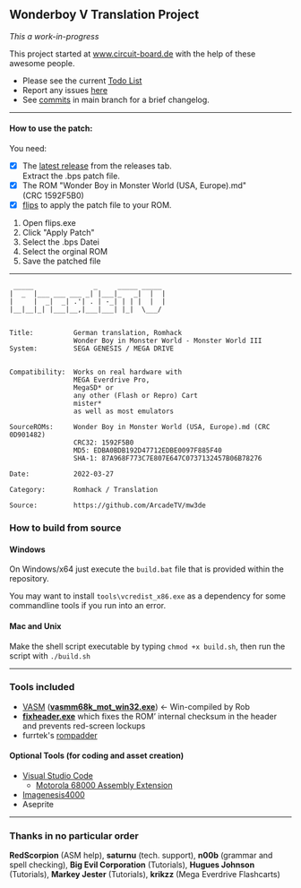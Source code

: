 ## Wonderboy V Translation Project
_This a work-in-progress_

This project started at www.circuit-board.de with the help of these awesome people.

- Please see the current [Todo List](https://github.com/ArcadeTV/mw3de/blob/main/info/TODO.md)
- Report any issues [here](https://github.com/ArcadeTV/mw3de/issues)
- See [commits](https://github.com/ArcadeTV/mw3de/commits/main) in main branch for a brief changelog.

---

#### How to use the patch:

You need:
- [x] The [latest release](https://github.com/ArcadeTV/mw3de/releases/latest) from the releases tab. <br>Extract the .bps patch file.
- [x] The ROM "Wonder Boy in Monster World (USA, Europe).md"<br>(CRC 1592F5B0)
- [x] [flips](https://dl.smwcentral.net/11474/floating.zip) to apply the patch file to your ROM.

1. Open flips.exe
2. Click "Apply Patch"
3. Select the .bps Datei
4. Select the orginal ROM
5. Save the patched file

---

```
 _____               _     _____ _____ 
|  _  |___ ___ ___ _| |___|_   _|  |  |
|     |  _|  _| .'| . | -_| | | |  |  |
|__|__|_| |___|__,|___|___| |_|  \___/ 
                             

Title:          German translation, Romhack
                Wonder Boy in Monster World - Monster World III
System:         SEGA GENESIS / MEGA DRIVE
               

Compatibility:  Works on real hardware with 
                MEGA Everdrive Pro, 
                MegaSD* or 
                any other (Flash or Repro) Cart
                mister*
                as well as most emulators

SourceROMs:     Wonder Boy in Monster World (USA, Europe).md (CRC 0D901482)
                CRC32: 1592F5B0
                MD5: EDBA0BDB192D47712EDBE0097F885F40
                SHA-1: 87A968F773C7E807E647C0737132457B06B78276

Date:           2022-03-27

Category:       Romhack / Translation
               
Source:         https://github.com/ArcadeTV/mw3de

```

### How to build from source

#### Windows

On Windows/x64 just execute the `build.bat` file that is provided within the repository.

You may want to install `tools\vcredist_x86.exe` as a dependency for some commandline tools if you run into an error.


#### Mac and Unix

Make the shell script executable by typing `chmod +x build.sh`, then run the script with `./build.sh`

---

### Tools included

* [VASM](http://sun.hasenbraten.de/vasm/) (**[vasmm68k_mot_win32.exe](http://www.alphatron.co.uk/vasm/)**) <- Win-compiled by Rob
* **[fixheader.exe](https://github.com/sonicretro/s2disasm/raw/master/win32/fixheader.exe)** which fixes the ROM’ internal checksum in the header and prevents red-screen lockups
* furrtek's [rompadder](http://furrtek.free.fr/noclass/neogeo/pad.c)



#### Optional Tools (for coding and asset creation)

* [Visual Studio Code](https://code.visualstudio.com/)
  * [Motorola 68000 Assembly Extension](https://marketplace.visualstudio.com/items?itemName=clcxce.motorola-68k-assembly)
* [Imagenesis4000](http://devster.monkeeh.com/sega/imagenesis/)
* Aseprite

---

### Thanks in no particular order

**RedScorpion** (ASM help), **saturnu** (tech. support), **n00b** (grammar and spell checking), **Big Evil Corporation** (Tutorials), **Hugues Johnson** (Tutorials), **Markey Jester** (Tutorials), **krikzz** (Mega Everdrive Flashcarts)